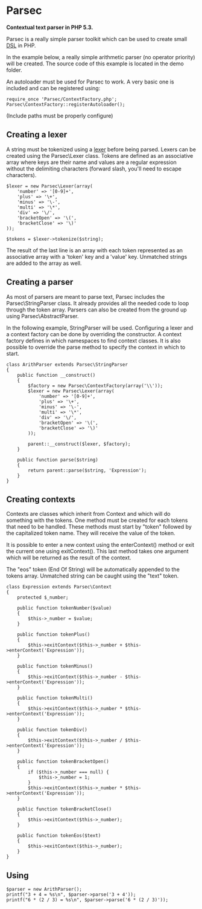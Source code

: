 # Parsec

**Contextual text parser in PHP 5.3.**

Parsec is a really simple parser toolkit which can be used to create small [DSL](http://en.wikipedia.org/wiki/Domain-specific_language) in PHP.

In the example below, a really simple arithmetic parser (no operator priority) will be created. 
The source code of this example is located in the demo folder.

An autoloader must be used for Parsec to work. A very basic one is included and can be registered using:

    require_once 'Parsec/ContextFactory.php';
    Parsec\ContextFactory::registerAutoloader();
    
(Include paths must be properly configure)

## Creating a lexer

A string must be tokenized using a [lexer](http://en.wikipedia.org/wiki/Lexical_analysis) before being parsed.
Lexers can be created using the Parsec\Lexer class. Tokens are defined as an associative array where keys are their name and values are a regular expression without the delimiting characters (forward slash, you'll need to escape characters).

    $lexer = new Parsec\Lexer(array(
        'number' => '[0-9]+',
        'plus' => '\+',
        'minus' => '\-',
        'multi' => '\*',
        'div' => '\/',
        'bracketOpen' => '\(',
        'bracketClose' => '\)'
    ));
    
    $tokens = $lexer->tokenize($string);
    
The result of the last line is an array with each token represented as an associative array with a 'token' key and a 'value' key. Unmatched strings are added to the array as well.

## Creating a parser

As most of parsers are meant to parse text, Parsec includes the Parsec\StringParser class. It already provides all the needed code to loop through the token array. Parsers can also be created from the ground up using Parsec\AbstractParser.

In the following example, StringParser will be used. Configuring a lexer and a context factory can be done by overriding the constructor. A context factory defines in which namespaces to find context classes. It is also possible to override the parse method to specify the context in which to start.
    
    class ArithParser extends Parsec\StringParser
    {
        public function __construct()
        {
            $factory = new Parsec\ContextFactory(array('\\'));
            $lexer = new Parsec\Lexer(array(
                'number' => '[0-9]+',
                'plus' => '\+',
                'minus' => '\-',
                'multi' => '\*',
                'div' => '\/',
                'bracketOpen' => '\(',
                'bracketClose' => '\)'
            ));
            
            parent::__construct($lexer, $factory);
        }
        
        public function parse($string)
        {
            return parent::parse($string, 'Expression');
        }
    }

## Creating contexts

Contexts are classes which inherit from Context and which will do something with the tokens. One method must be created for each tokens that need to be handled. These methods must start by "token" followed by the capitalized token name. They will receive the value of the token.

It is possible to enter a new context using the enterContext() method or exit the current one using exitContext().
This last method takes one argument which will be returned as the result of the context.

The "eos" token (End Of String) will be automatically appended to the tokens array. Unmatched string can be caught using the "text" token.

    class Expression extends Parsec\Context
    {
        protected $_number;
        
        public function tokenNumber($value)
        {
            $this->_number = $value;
        }
        
        public function tokenPlus()
        {
            $this->exitContext($this->_number + $this->enterContext('Expression'));
        }
        
        public function tokenMinus()
        {
            $this->exitContext($this->_number - $this->enterContext('Expression'));
        }
        
        public function tokenMulti()
        {
            $this->exitContext($this->_number * $this->enterContext('Expression'));
        }
        
        public function tokenDiv()
        {
            $this->exitContext($this->_number / $this->enterContext('Expression'));
        }
        
        public function tokenBracketOpen()
        {
            if ($this->_number === null) {
                $this->_number = 1;
            }
            $this->exitContext($this->_number * $this->enterContext('Expression'));
        }
        
        public function tokenBracketClose()
        {
            $this->exitContext($this->_number);
        }
        
        public function tokenEos($text)
        {
            $this->exitContext($this->_number);
        }
    }
    
## Using

    $parser = new ArithParser();
    printf("3 + 4 = %s\n", $parser->parse('3 + 4'));
    printf("6 * (2 / 3) = %s\n", $parser->parse('6 * (2 / 3)'));
    
